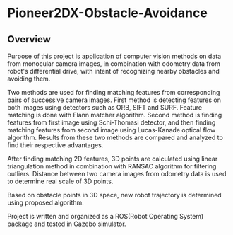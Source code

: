 # Pioneer2DX-Obstacle-Avoidance
## Overview

Purpose of this project is application of computer vision methods on data from monocular camera images, in combination with odometry data from robot's differential drive, with intent of recognizing nearby obstacles and avoiding them.

Two methods are used for finding matching features from corresponding pairs of successive camera images. First method is detecting features on both images using detectors such as ORB, SIFT and SURF. 
Feature matching is done with Flann matcher algorithm. Second method is finding features from first image using Schi-Thomasi detector, and then finding matching features from second image using Lucas-Kanade optical flow algorithm. 
Results from these two methods are compared and analyzed to find their respective advantages.

After finding matching 2D features, 3D points are calculated using linear triangulation method in combination with RANSAC algorithm for filtering outliers. Distance between two camera images from odometry data is used to determine real scale of 3D points.

Based on obstacle points in 3D space, new robot trajectory is determined using proposed algorithm.

Project is written and organized as a ROS(Robot Operating System) package and tested in Gazebo simulator.

